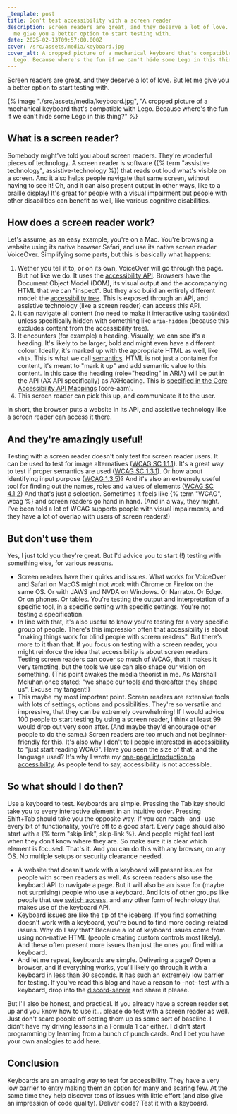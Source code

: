 ```yaml
---
_template: post
title: Don't test accessibility with a screen reader
description: Screen readers are great, and they deserve a lot of love. But let
  me give you a better option to start testing with.
date: 2025-02-13T09:57:00.000Z
cover: /src/assets/media/keyboard.jpg
cover_alt: A cropped picture of a mechanical keyboard that's compatible with
  Lego. Because where's the fun if we can't hide some Lego in this thing?
---
```


Screen readers are great, and they deserve a lot of love. But let me give you a better option to start testing with.

{% image "./src/assets/media/keyboard.jpg", "A cropped picture of a mechanical keyboard that's compatible with Lego. Because where's the fun if we can't hide some Lego in this thing?" %}

## What is a screen reader?
Somebody might've told you about screen readers. They're wonderful pieces of technology. A screen reader is software ({% term "assistive technology", assistive-technology %}) that reads out loud what's visible on a screen. And it also helps people navigate that same screen, without having to see it! Oh, and it can also present output in other ways, like to a braille display!
It's great for people with a visual impairment but people with other disabilities can benefit as well, like various cognitive disabilities.

## How does a screen reader work?
Let's assume, as an easy example, you're on a Mac. You're browsing a website using its native browser Safari, and use its native screen reader VoiceOver.
Simplifying some parts, but this is basically what happens:
1. Wether you tell it to, or on its own, VoiceOver will go through the page. But not like we do. It uses the [accessibility API](https://www.w3.org/TR/wai-aria/#dfn-accessibility-api). Browsers have the Document Object Model (DOM), its visual output and the accompanying HTML that we can "inspect". But they also build an entirely different model: the [accessibility tree](https://www.w3.org/TR/wai-aria/#accessibility_tree). This is exposed through an API, and assistive technology (like a screen reader) can access this API. 
2. It can navigate all content (no need to make it interactive using `tabindex`) unless specifically hidden with something like `aria-hidden` (because this excludes content from the accessibility tree). 
3. It encounters (for example) a heading. Visually, we can see it's a heading. It's likely to be larger, bold and might even have a different colour. Ideally, it's marked up with the appropriate HTML as well, like `<h1>`. This is what we call [semantics](https://www.erikkroes.nl/blog/semantics-what-does-it-mean/). HTML is not just a container for content, it's meant to "mark it up" and add semantic value to this content. In this case the heading (role="heading" in ARIA) will be put in the API (AX API specifically) as AXHeading. This is [specified in the Core Accessibility API Mappings](https://www.w3.org/TR/core-aam-1.2/#role-map-heading) (core-aam).
4. This screen reader can pick this up, and communicate it to the user.

In short, the browser puts a website in its API, and assistive technology like a screen reader can access it there. 

## And they're amazingly useful!
Testing with a screen reader doesn't only test for screen reader users. It can be used to test for image alternatives ([WCAG SC 1.1.1](https://www.w3.org/WAI/WCAG22/Understanding/non-text-content.html)). It's a great way to test if proper semantics are used ([WCAG SC 1.3.1](https://www.w3.org/WAI/WCAG22/quickref/#info-and-relationships)). Or how about identifying input purpose ([WCAG 1.3.5](https://www.w3.org/WAI/WCAG22/Understanding/identify-input-purpose.html))? And it's also an extremely useful tool for finding out the names, roles and values of elements ([WCAG SC 4.1.2](https://www.w3.org/WAI/WCAG22/Understanding/name-role-value.html))
And that's just a selection. Sometimes it feels like {% term "WCAG", wcag %} and screen readers go hand in hand. (And in a way, they might. I've been told a lot of WCAG supports people with visual impairments, and they have a lot of overlap with users of screen readers!)

## But don't use them
Yes, I just told you they're great. But I'd advice you to start (!) testing with something else, for various reasons.
- Screen readers have their quirks and issues. What works for VoiceOver and Safari on MacOS might not work with Chrome or Firefox on the same OS. Or with JAWS and NVDA on Windows. Or Narrator. Or Edge. Or on phones. Or tables. You're testing the output and interpretation of a specific tool, in a specific setting with specific settings. You're not testing a specification.
- In line with that, it's also useful to know you're testing for a very specific group of people. There's this impression often that accessibility is about "making things work for blind people with screen readers". But there's more to it than that. If you focus on testing with a screen reader, you might reinforce the idea that accessibility is about screen readers. Testing screen readers can cover so much of WCAG, that it makes it very tempting, but the tools we use can also shape our vision on something. (This point awakes the media theorist in me. As Marshall Mcluhan once stated: "we shape our tools and thereafter they shape us". Excuse my tangent!)
- This maybe my most important point. Screen readers are extensive tools with lots of settings, options and possibilities. They're so versatile and impressive, that they can be extremely overwhelming! If I would advice 100 people to start testing by using a screen reader, I think at least 99 would drop out very soon after. (And maybe they'd encourage other people to do the same.) Screen readers are too much and not beginner-friendly for this. It's also why I don't tell people interested in accessibility to "just start reading WCAG". Have you seen the size of that, and the language used? It's why I wrote my [one-page introduction to accessibility](https://www.solidstart.info/). As people tend to say, accessibility is not accessible. 

## So what should I do then?
Use a keyboard to test. Keyboards are simple. Pressing the Tab key should take you to every interactive element in an intuitive order. Pressing Shift+Tab should take you the opposite way. If you can reach -and- use every bit of functionality, you’re off to a good start. Every page should also start with a {% term "skip link", skip-link %}. And people might feel lost when they don’t know where they are. So make sure it is clear which element is focused. That's it. And you can do this with any browser, on any OS. No multiple setups or security clearance needed.

- A website that doesn't work with a keyboard will present issues for people with screen readers as well. As screen readers also use the keyboard API to navigate a page. But it will also be an issue for (maybe not surprising) people who use a keyboard. And lots of other groups like people that use [switch access](https://en.wikipedia.org/wiki/Switch_access), and any other form of technology that makes use of the keyboard API.
- Keyboard issues are like the tip of the iceberg. If you find something doesn't work with a keyboard, you're bound to find more coding-related issues. Why do I say that? Because a lot of keyboard issues come from using non-native HTML (people creating custom controls most likely). And these often present more issues than just the ones you find with a keyboard.
- And let me repeat, keyboards are simple. Delivering a page? Open a browser, and if everything works, you'll likely go through it with a keyboard in less than 30 seconds. It has such an extremely low barrier for testing. If you've read this blog and have a reason to -not- test with a keyboard, drop into the [discord-server](https://discord.gg/FSRZDPDzrQ) and share it please. 

But I'll also be honest, and practical. If you already have a screen reader set up and you know how to use it... please do test with a screen reader as well. Just don't scare people off setting them up as some sort of baseline. I didn't have my driving lessons in a Formula 1 car either. I didn't start programming by learning from a bunch of punch cards. And I bet you have your own analogies to add here.

## Conclusion
Keyboards are an amazing way to test for accessibility. They have a very low barrier to entry making them an option for many and scaring few. At the same time they help discover tons of issues with little effort (and also give an impression of code quality).
Deliver code? Test it with a keyboard.



